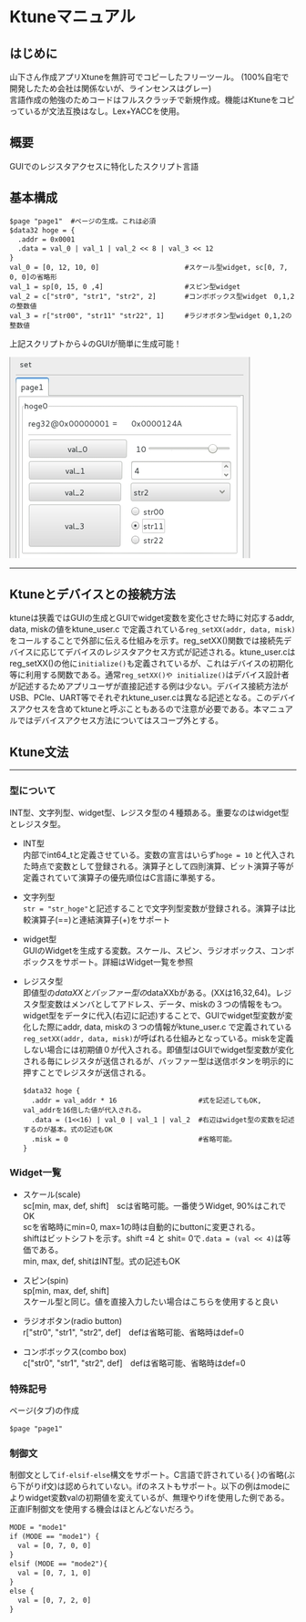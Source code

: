 # Ktuneマニュアル
## はじめに
山下さん作成アプリXtuneを無許可でコピーしたフリーツール。 (100%自宅で開発したため会社は関係ないが、ラインセンスはグレー)  
言語作成の勉強のためコードはフルスクラッチで新規作成。機能はKtuneをコピっているが文法互換はなし。Lex+YACCを使用。

## 概要
GUIでのレジスタアクセスに特化したスクリプト言語  


## 基本構成

```
$page "page1"  #ページの生成。これは必須
$data32 hoge = {
  .addr = 0x0001
  .data = val_0 | val_1 | val_2 << 8 | val_3 << 12
}
val_0 = [0, 12, 10, 0]                     #スケール型widget, sc[0, 7, 0, 0]の省略形
val_1 = sp[0, 15, 0 ,4]                    #スピン型widget
val_2 = c["str0", "str1", "str2", 2]       #コンボボックス型widget　0,1,2の整数値
val_3 = r["str00", "str11" "str22", 1]     #ラジオボタン型widget 0,1,2の整数値
```

上記スクリプトから↓のGUIが簡単に生成可能！

![基本図](./ktune_pict_0.jpg "基本図")

---
## Ktuneとデバイスとの接続方法

ktuneは狭義ではGUIの生成とGUIでwidget変数を変化させた時に対応するaddr, data, miskの値をktune_user.c で定義されている`reg_setXX(addr, data, misk)`をコールすることで外部に伝える仕組みを示す。reg_setXX()関数では接続先デバイスに応じてデバイスのレジスタアクセス方式が記述される。ktune_user.cはreg_setXX()の他に`initialize()`も定義されているが、これはデバイスの初期化等に利用する関数である。通常`reg_setXX()や initialize()`はデバイス設計者が記述するためアプリユーザが直接記述する例は少ない。デバイス接続方法がUSB、PCIe、UART等でそれぞれktune_user.cは異なる記述となる。このデバイスアクセスを含めてktuneと呼ぶこともあるので注意が必要である。本マニュアルではデバイスアクセス方法についてはスコープ外とする。


## Ktune文法
---
### 型について
INT型、文字列型、widget型、レジスタ型の４種類ある。重要なのはwidget型とレジスタ型。

- INT型  
内部でint64_tと定義させている。変数の宣言はいらず`hoge = 10` と代入された時点で変数として登録される。演算子として四則演算、ビット演算子等が定義されていて演算子の優先順位はC言語に準拠する。  

- 文字列型  
`str = "str_hoge"`と記述することで文字列型変数が登録される。演算子は比較演算子(==)と連結演算子(+)をサポート  

- widget型  
GUIのWidgetを生成する変数。スケール、スピン、ラジオボックス、コンボボックスをサポート。詳細はWidget一覧を参照  

- レジスタ型  
即値型の$dataXX とバッファー型の$dataXXbがある。(XXは16,32,64)。レジスタ型変数はメンバとしてアドレス、データ、miskの３つの情報をもつ。widget型をデータに代入(右辺に記述)することで、GUIでwidget型変数が変化した際にaddr, data, miskの３つの情報がktune_user.c で定義されている`reg_setXX(addr, data, misk)`が呼ばれる仕組みとなっている。miskを定義しない場合には初期値０が代入される。即値型はGUIでwidget型変数が変化される毎にレジスタが送信されるが、バッファー型は送信ボタンを明示的に押すことでレジスタが送信される。

	```
	$data32 hoge {
	  .addr = val_addr * 16                    #式を記述してもOK, val_addrを16倍した値が代入される。
	  .data = (1<<16) | val_0 | val_1 | val_2  #右辺はwidget型の変数を記述するのが基本。式の記述もOK
	  .misk = 0                                #省略可能。
	}
	```




### Widget一覧
- スケール(scale)  
sc[min, max, def, shift]　scは省略可能。一番使うWidget, 90%はこれでOK  
scを省略時にmin=0, max=1の時は自動的にbuttonに変更される。  
shiftはビットシフトを示す。shift =4 と shit= 0で`.data = (val << 4)`は等価である。  
min, max, def, shitはINT型。式の記述もOK

- スピン(spin)  
sp[min, max, def, shift]  
スケール型と同じ。値を直接入力したい場合はこちらを使用すると良い

- ラジオボタン(radio button)  
r["str0", "str1", "str2", def]　defは省略可能、省略時はdef=0  

- コンボボックス(combo box)  
c["str0", "str1", "str2", def]　defは省略可能、省略時はdef=0  



### 特殊記号
ページ(タブ)の作成

```
$page "page1"
```

### 制御文
制御文として`if-elsif-else`構文をサポート。C言語で許されている{ }の省略(ぶら下がりif文)は認められていない。ifのネストもサポート。以下の例はmodeによりwidget変数valの初期値を変えているが、無理やりifを使用した例である。正直IF制御文を使用する機会はほとんどないだろう。

```
MODE = "mode1"
if (MODE == "mode1") {
  val = [0, 7, 0, 0]
}
elsif (MODE == "mode2"){
  val = [0, 7, 1, 0]
}
else {
  val = [0, 7, 2, 0]
}
```

